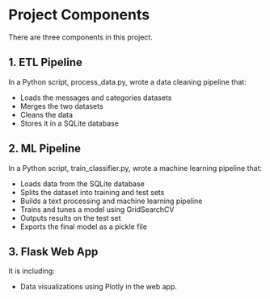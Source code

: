 # Project Components
There are three components in this project.  

## 1. ETL Pipeline
In a Python script, process_data.py, wrote a data cleaning pipeline that:  

+ Loads the messages and categories datasets  
+ Merges the two datasets  
+ Cleans the data  
+ Stores it in a SQLite database
## 2. ML Pipeline
In a Python script, train_classifier.py, wrote a machine learning pipeline that:

+ Loads data from the SQLite database
+ Splits the dataset into training and test sets
+ Builds a text processing and machine learning pipeline
+ Trains and tunes a model using GridSearchCV
+ Outputs results on the test set
+ Exports the final model as a pickle file

## 3. Flask Web App
It is including:
+ Data visualizations using Plotly in the web app.
